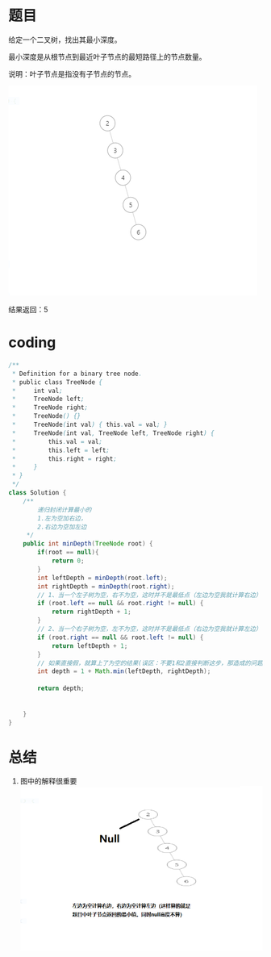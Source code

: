 # 题目

给定一个二叉树，找出其最小深度。

最小深度是从根节点到最近叶子节点的最短路径上的节点数量。

说明：叶子节点是指没有子节点的节点。

![](../img/2023-02-02-20-33-24.png)

结果返回：5

# coding

```java
/**
 * Definition for a binary tree node.
 * public class TreeNode {
 *     int val;
 *     TreeNode left;
 *     TreeNode right;
 *     TreeNode() {}
 *     TreeNode(int val) { this.val = val; }
 *     TreeNode(int val, TreeNode left, TreeNode right) {
 *         this.val = val;
 *         this.left = left;
 *         this.right = right;
 *     }
 * }
 */
class Solution {
    /**
        递归封闭计算最小的
        1.左为空加右边，
        2.右边为空加左边
     */
    public int minDepth(TreeNode root) {
        if(root == null){
            return 0;
        }
        int leftDepth = minDepth(root.left);
        int rightDepth = minDepth(root.right);
        // 1、当一个左子树为空，右不为空，这时并不是最低点（左边为空我就计算右边）
        if (root.left == null && root.right != null) {
            return rightDepth + 1;
        }
        // 2、当一个右子树为空，左不为空，这时并不是最低点（右边为空我就计算左边）
        if (root.right == null && root.left != null) {
            return leftDepth + 1;
        }
        // 如果直接假，就算上了为空的结果(误区：不要1和2直接判断这步，那造成的问题，就是null的高度还是返回了上一个节点)
        int depth = 1 + Math.min(leftDepth, rightDepth);

        return depth;


    }
}
```

# 总结
1. 图中的解释很重要
![](../img/2023-02-02-20-39-34.png)



